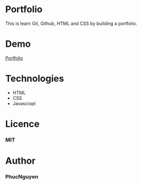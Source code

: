 # Portfolio
This is learn Git, Github, HTML and CSS by building a portfolio.

# Demo
[Portfolio](https://stevephuc.github.io/portfolio/)

# Technologies
* HTML
* CSS
* Javasciopt

# Licence
 ### MIT

# Author
 ### PhucNguyen
